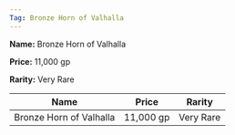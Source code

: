 ```yaml
---
Tag: Bronze Horn of Valhalla
---
```


**Name:** Bronze Horn of Valhalla

**Price:** 11,000 gp

**Rarity:** Very Rare

| Name     | Price     | Rarity     |
| -------- | --------- | ---------- |
| Bronze Horn of Valhalla | 11,000 gp | Very Rare |
